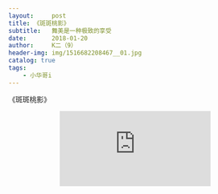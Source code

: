 ```yaml
---
layout:     post
title: 《斑斑桃影》
subtitle:   舞美是一种极致的享受
date:       2018-01-20
author:     K二（9）
header-img: img/1516682208467__01.jpg
catalog: true
tags:
    - 小华哥i
---
```

《斑斑桃影》
<center><iframe align="center" src="http://player.youku.com/embed/XMzM0NDExMzUyMA==" frameborder="0" allowfullscreen></iframe></center>

